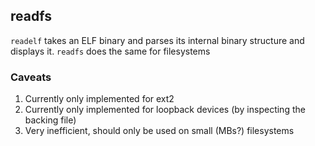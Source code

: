 ## readfs
`readelf` takes an ELF binary and parses its internal binary structure and displays it. `readfs` does the same for filesystems

### Caveats
1. Currently only implemented for ext2
1. Currently only implemented for loopback devices (by inspecting the backing file)
1. Very inefficient, should only be used on small (MBs?) filesystems
